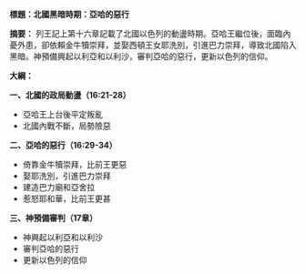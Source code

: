 **標題：北國黑暗時期：亞哈的惡行**

**摘要：**
列王記上第十六章記載了北國以色列的動盪時期。亞哈王繼位後，面臨內憂外患，卻依賴金牛犢崇拜，並娶西頓王女耶洗別，引進巴力崇拜，導致北國陷入黑暗。神預備興起以利亞和以利沙，審判亞哈的惡行，更新以色列的信仰。

**大綱：**

**一、北國的政局動盪（16:21-28）**
* 亞哈王上台後平定叛亂
* 北國內戰不斷，局勢險惡

**二、亞哈的惡行（16:29-34）**
* 倚靠金牛犢崇拜，比前王更惡
* 娶耶洗別，引進巴力崇拜
* 建造巴力廟和亞舍拉
* 惹怒耶和華，比前王更甚

**三、神預備審判（17章）**
* 神興起以利亞和以利沙
* 審判亞哈的惡行
* 更新以色列的信仰
